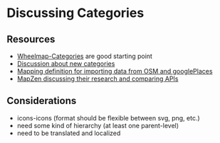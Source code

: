 # Discussing Categories

## Resources
- [Wheelmap-Categories](https://wheelmap.org/node_types) are good starting point
- [Discussion about new categories](https://docs.google.com/spreadsheets/d/12yuBoD8HNaC0sMH3JgLQlImz8NOMcaYgY0kRQpMDlSQ/edit#gid=1897137213)
- [Mapping definition for importing data from OSM and googlePlaces](https://docs.google.com/spreadsheets/d/1MCjV0_lHllNjiHrC8iotZX4ZddAR7bOIqmsT3eZRb6I/edit?pli=1#gid=218507801)
- [MapZen discussing their research and comparing APIs](https://github.com/pelias/pelias/wiki/Taxonomy-v1)

## Considerations
- icons-icons (format should be flexible between svg, png, etc.)
- need some kind of hierarchy (at least one parent-level)
- need to be translated and localized

